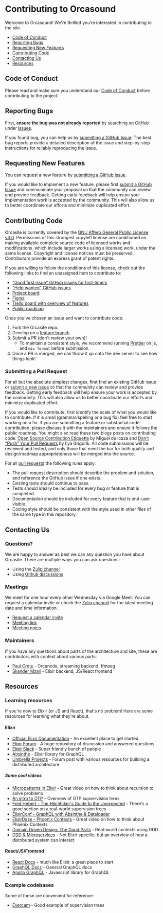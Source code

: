 # Contributing to Orcasound

Welcome to Orcasound! We're thrilled you're interested in contributing to the site.

- [Code of Conduct](#code-of-conduct)
- [Reporting Bugs](#bugs)
- [Requesting New Features](#new-features)
- [Contributing Code](#contributing-code)
- [Contacting Us](#contacting-us)
- [Resources](#resources)

## Code of Conduct

Please read and make sure you understand our [Code of Conduct](/CODE_OF_CONDUCT.md) before contributing to the project.

## Reporting Bugs

First, **ensure the bug was not already reported** by searching on GitHub under
[Issues](https://github.com/orcasound/orcasite/issues).

If you found bug, you can help us by
[submitting a GitHub Issue](https://github.com/orcasound/orcasite/issues/new).
The best bug reports provide a detailed description of the issue and step-by-step instructions
for reliably reproducing the issue.

## Requesting New Features

You can request a new feature by [submitting a GitHub Issue](https://github.com/orcasound/orcasite/issues/new).

If you would like to implement a new feature, please first
[submit a GitHub Issue](https://github.com/orcasound/orcasite/issues/new) and
communicate your proposal so that the community can review and provide feedback. Getting
early feedback will help ensure your implementation work is accepted by the community.
This will also allow us to better coordinate our efforts and minimize duplicated effort.

## Contributing Code

Orcasite is currently covered by the [GNU Affero General Public License v3.0](https://github.com/orcasound/orcasite/blob/main/LICENSE). Permissions of this strongest copyleft license are conditioned on making available
complete source code of licensed works and modifications, which include larger works using a licensed
work, under the same license.  Copyright and license notices must be preserved.  Contributors provide
an express grant of patent rights.

If you are willing to follow the conditions of this license, check out the following links
to find an unassigned item to contribute to:

- ["Good first issue" GitHub issues for first-timers](https://github.com/orcasound/orcasite/labels/good%20first%20issue)
- ["Help wanted" GitHub issues](https://github.com/orcasound/orcasite/labels/help%20wanted)
- [Project board](https://github.com/orgs/orcasound/projects/38/views/1)
- [Figma](https://www.figma.com/design/41JuvNkXJhTUob8HMsJiNC/Orcasite%3A-design-updates?node-id=882-3971)
- [Trello board with overview of features](https://trello.com/b/hRFh7Sc1/orcasite-development)
- [Public roadmap](https://trello.com/b/wBg0qhss/orcasound-roadmap)

Once you've chosen an issue and want to contribute code:

1. Fork the Orcasite repo.
2. Develop on a [feature branch](https://www.atlassian.com/git/tutorials/comparing-workflows/feature-branch-workflow).
3. Submit a PR (don't review your own)!
    - To maintain a consistent style, we recommend running [Prettier](https://github.com/prettier/prettier) on js, and `mix format` before submission.
4. Once a PR is merged, we can throw it up onto the dev server to see how things look!

### Submitting a Pull Request

For all but the absolute simplest changes, first find an existing GitHub issue or
[submit a new issue](https://github.com/orcasound/orcasite/issues/new) so that the
community can review and provide feedback. Getting early feedback will help ensure your work
is accepted by the community. This will also allow us to better coordinate our efforts and
minimize duplicated effort.

If you would like to contribute, first identify the scale of what you would like to contribute.
If it is small (grammar/spelling or a bug fix) feel free to start working on a fix. If you are
submitting a feature or substantial code contribution, please discuss it with the maintainers and
ensure it follows the public roadmap. You might also read these two blogs posts on contributing
code: [Open Source Contribution Etiquette](http://tirania.org/blog/archive/2010/Dec-31.html) by Miguel de Icaza and
[Don't "Push" Your Pull Requests](https://www.igvita.com/2011/12/19/dont-push-your-pull-requests/) by Ilya Grigorik.
All code submissions will be reviewed and tested, and only those that meet
the bar for both quality and design/roadmap appropriateness will be merged into the source.

For all [pull requests](https://github.com/orcasound/orcasite/pulls) the following rules apply:
- The pull request description should describe the problem and solution, and reference the GitHub issue if one exists.
- Existing tests should continue to pass.
- Tests should ideally be included for every bug or feature that is completed.
- Documentation should be included for every feature that is end-user visible.
- Coding style should be consistent with the style used in other files of the same type in this repository.

## Contacting Us

### Questions?

We are happy to answer as best we can any question you have about Orcasite.
There are multiple ways you can ask questions:

- Using the [Zulip channel](https://orcasound.zulipchat.com/#narrow/stream/437031-orcasite)
- Using [Github discussions](https://github.com/orcasound/orcasite/discussions)

### Meetings

We meet for one hour every other Wednesday via Google Meet.  You can request a calendar invite or check the
[Zulip channel](https://orcasound.zulipchat.com/#narrow/stream/437031-orcasite) for the latest meeting
date and time information.

- [Request a calendar invite](https://forms.gle/Tegj4x6qxWx7PSes5)
- [Meeting link](https://meet.google.com/igp-gpdr-wwu)
- [Meeting notes](https://docs.google.com/document/d/1zXngvGO5kdm24gqSTNfHleFifU6ldtbA4amGSXe5jpg/edit?tab=t.0#heading=h.qyef7i4h6hom)

### Maintainers

If you have any questions about parts of the architecture and site, these are contributors with context about various parts:

- [Paul Cretu](https://github.com/paulcretu) - Orcanode, streaming backend, ffmpeg
- [Skander Mzali](https://github.com/skanderm) - Elixir backend, JS/React frontend

## Resources

### Learning resources
If you're new to Elixir (or JS and React), that's no problem! Here are some resources for learning what they're about.

#### Elixir

- [Official Elixir Documentation](https://elixir-lang.org/getting-started/introduction.html) - An excellent place to get started.
- [Elixir Forum](https://elixirforum.com/) - A huge repository of discussion and answered questions
- [Elixir Slack](https://elixir-slackin.herokuapp.com/) - Super friendly bunch of people
- [Absinthe](https://hexdocs.pm/absinthe/overview.html) - Elixir library for GraphQL
- [Umbrella Projects](https://elixirforum.com/t/resources-on-how-to-build-and-structure-umbrella-projects-using-phoenix-1-3/11225) - Forum post with various resources for building a distributed architecture

##### Some cool videos

- [Micropatterns in Elixir](https://www.youtube.com/watch?v=9uvp4h7gXHg) - Great video on how to think about recursion to solve problems
- [An intro to OTP](https://www.youtube.com/watch?v=CJT8wPnmjTM) - Overview of OTP supvervision trees
- [Fred Hebert - The Hitchhiker's Guide to the Unexpected](https://www.youtube.com/watch?v=W0BR_tWZChQ) - There's a good section on a real-world supervision trees
- [ElixirConf - GraphQL with Absinthe & Dataloader](https://www.youtube.com/watch?v=m26i1L2D7Yk)
- [ElixirDaze - Phoenix Contexts](https://www.youtube.com/watch?v=l3VgbSgo71E) - Great video on how to think about Phoenix Contexts
- [Domain Driven Design: The Good Parts](https://www.youtube.com/watch?v=U6CeaA-Phqo) - Real-world contexts using DDD
- [DDD & Microservices](https://www.youtube.com/watch?v=yPvef9R3k-M) - Not Elixir specific, but an overview of how a distributed system can interact

#### React/JS/Frontend

- [React Docs](https://reactjs.org/docs/getting-started.html) - much like Elixir, a great place to start
- [GraphQL Docs](https://graphql.org/learn/) - General GraphQL docs
- [Apollo GraphQL](https://www.apollographql.com/docs/react/) - Javascript library for GraphQL

### Example codebases
Some of these are convenient for reference:

- [Evercam](https://github.com/evercam/evercam-server/) - Good example of supervision trees
